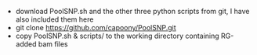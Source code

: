 - download PoolSNP.sh and the other three python scripts from git, I have also included them here
- git clone https://github.com/capoony/PoolSNP.git
- copy PoolSNP.sh & scripts/ to the working directory containing RG-added bam files
